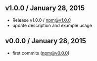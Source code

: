 

## v1.0.0 / January 28, 2015
- Release v1.0.0 / npm@v1.0.0
- update description and example usage

## v0.0.0 / January 28, 2015
- first commits (npm@v0.0.0)